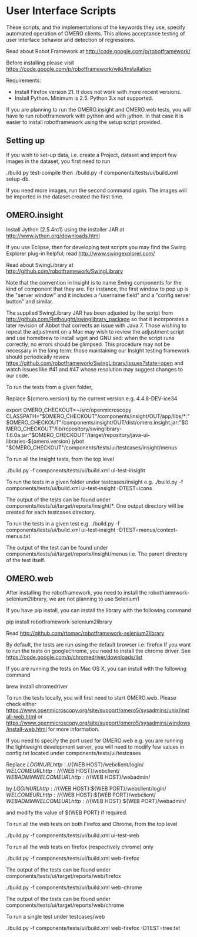 User Interface Scripts
======================

These scripts, and the implementations of the keywords they use,
specify automated operation of OMERO clients. This allows acceptance
testing of user interface behavior and detection of regressions.

Read about Robot Framework at
http://code.google.com/p/robotframework/

Before installing please visit 
https://code.google.com/p/robotframework/wiki/Installation

Requirements:
 * Install Firefox version 21. It does not work with more recent versions.
 * Install Python. Minimum is 2.5. Python 3.x not supported.

If you are planning to run the OMERO.insight and OMERO.web tests, 
you will have to run robotframework with python and with jython.
In that case it is easier to install robotframework using the 
setup script provided.

Setting up
----------
If you wish to set-up data, i.e. create a Project, dataset and
import few images in the dataset, you first need to run

./build.py test-compile
then
./build.py -f components/tests/ui/build.xml setup-db.

If you need more images, run the second command again. The images will be 
imported in the dataset created the first time.


OMERO.insight
-------------

Install Jython (2.5.4rc1) using the installer JAR at
http://www.jython.org/downloads.html

If you use Eclipse, then for developing test scripts you may find the
Swing Explorer plug-in helpful; read http://www.swingexplorer.com/

Read about SwingLibrary at
http://github.com/robotframework/SwingLibrary

Note that the convention in Insight is to name Swing components for
the kind of component that they are. For instance, the first window to
pop up is the "server window" and it includes a "username field" and a
"config server button" and similar.

The supplied SwingLibrary JAR has been adjusted by the script from
http://github.com/Rethought/swinglibrary_package so that it
incorporates a later revision of Abbot that corrects an issue with
Java 7. Those wishing to repeat the adjustment on a Mac may wish to
review the adjustment script and use homebrew to install wget and GNU
sed: when the script runs correctly, no errors should be glimpsed.
This procedure may not be necessary in the long term: those
maintaining our Insight testing framework should periodically review
https://github.com/robotframework/SwingLibrary/issues?state=open and
watch issues like #41 and #47 whose resolution may suggest changes to
our code.

To run the tests from a given folder,

Replace ${omero.version} by the current version e.g. 4.4.8-DEV-ice34

export OMERO_CHECKOUT=~/src/openmicroscopy
CLASSPATH="$OMERO_CHECKOUT"/components/insight/OUT/app/libs/*:"$OMERO_CHECKOUT"/components/insight/OUT/dist/omero.insight.jar:"$OMERO_CHECKOUT"/lib/repository/swinglibrary-1.6.0a.jar:"$OMERO_CHECKOUT"/target/repository/java-ui-libraries-${omero.version} jybot "$OMERO_CHECKOUT"/components/tests/ui/testcases/insight/menus


To run all the Insight tests, from the top level

./build.py -f components/tests/ui/build.xml ui-test-insight

To run the tests in a given folder under testcases/insight e.g.
./build.py -f components/tests/ui/build.xml ui-test-insight -DTEST=icons

The output of the tests can be found under 
components/tests/ui/target/reports/insight/*. One output directory will be created for each testcases directory.


To run the tests in a given test e.g.
./build.py -f components/tests/ui/build.xml ui-test-insight -DTEST=menus/context-menus.txt

The output of the test can be found under 
components/tests/ui/target/reports/insight/menus
i.e. The parent directory of the test itself.

OMERO.web
---------

After installing the robotframework,  you need to install the
robotframework-selenium2library, we are not planning to use Selenium1

If you have pip install, you can install the library with the following command

pip install robotframework-selenium2library

Read http://github.com/rtomac/robotframework-selenium2library

By default, the tests are run using the default browser i.e. firefox
If you want to run the tests on googlechrome, you need to install the chrome driver.
See https://code.google.com/p/chromedriver/downloads/list

If you are running the tests on Mac OS X, you can install with the following command

brew install chromedriver

To run the tests locally, you will first need to start OMERO.web.
Please check either https://www.openmicroscopy.org/site/support/omero5/sysadmins/unix/install-web.html
or https://www.openmicroscopy.org/site/support/omero5/sysadmins/windows/install-web.html for more information.

If you need to specify the port used for OMERO.web e.g.
you are running the lightweight development server, you will need to modify few values in config.txt located under
components/tests/ui/testcases

Replace
${LOGIN URL}              http://${WEB HOST}/webclient/login/
${WELCOME URL}            http://${WEB HOST}/webclient/
${WEBADMIN WELCOME URL}   http://${WEB HOST}/webadmin/

by 
${LOGIN URL}              http://${WEB HOST}:${WEB PORT}/webclient/login/
${WELCOME URL}            http://${WEB HOST}:${WEB PORT}/webclient/
${WEBADMIN WELCOME URL}   http://${WEB HOST}:${WEB PORT}/webadmin/

and modify the value of ${WEB PORT} if required.


To run all the web tests on both Firefox and Chrome, from the top level

./build.py -f components/tests/ui/build.xml ui-test-web

To run all the web tests on firefox (respectively chrome) only

./build.py -f components/tests/ui/build.xml web-firefox

The output of the tests can be found under
components/tests/ui/target/reports/web/firefox

./build.py -f components/tests/ui/build.xml web-chrome

The output of the tests can be found under
components/tests/ui/target/reports/web/chrome


To run a single test under testcases/web

./build.py -f components/tests/ui/build.xml web-firefox -DTEST=tree.txt
